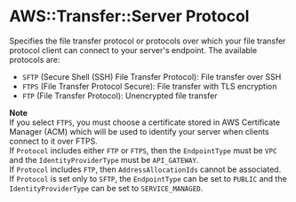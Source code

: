 # AWS::Transfer::Server Protocol<a name="aws-properties-transfer-server-protocol"></a>

Specifies the file transfer protocol or protocols over which your file transfer protocol client can connect to your server's endpoint\. The available protocols are:
+ `SFTP` \(Secure Shell \(SSH\) File Transfer Protocol\): File transfer over SSH
+ `FTPS` \(File Transfer Protocol Secure\): File transfer with TLS encryption
+ `FTP` \(File Transfer Protocol\): Unencrypted file transfer

**Note**  
If you select `FTPS`, you must choose a certificate stored in AWS Certificate Manager \(ACM\) which will be used to identify your server when clients connect to it over FTPS\.  
If `Protocol` includes either `FTP` or `FTPS`, then the `EndpointType` must be `VPC` and the `IdentityProviderType` must be `API_GATEWAY`\.  
If `Protocol` includes `FTP`, then `AddressAllocationIds` cannot be associated\.  
If `Protocol` is set only to `SFTP`, the `EndpointType` can be set to `PUBLIC` and the `IdentityProviderType` can be set to `SERVICE_MANAGED`\.